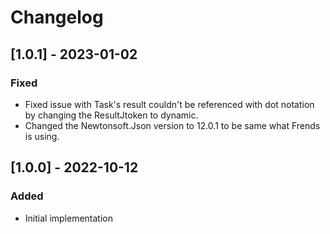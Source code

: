 # Changelog

## [1.0.1] - 2023-01-02
### Fixed
- Fixed issue with Task's result couldn't be referenced with dot notation by changing the ResultJtoken to dynamic.
- Changed the Newtonsoft.Json version to 12.0.1 to be same what Frends is using.

## [1.0.0] - 2022-10-12
### Added
- Initial implementation